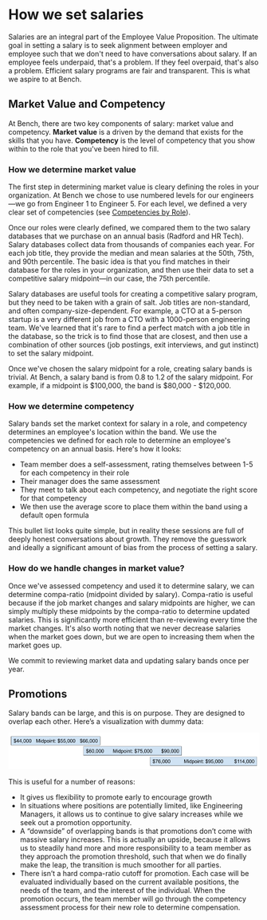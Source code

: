 # How we set salaries

Salaries are an integral part of the Employee Value Proposition. The ultimate goal in setting a salary is to seek alignment between employer and employee such that we don't need to have conversations about salary. If an employee feels underpaid, that's a problem. If they feel overpaid, that's also a problem. Efficient salary programs are fair and transparent. This is what we aspire to at Bench.

## Market Value and Competency

At Bench, there are two key components of salary: market value and competency. **Market value** is a driven by the demand that exists for the skills that you have. **Competency** is the level of competency that you show within to the role that you've been hired to fill.

### How we determine market value

The first step in determining market value is cleary defining the roles in your organization. At Bench we chose to use numbered levels for our engineers—we go from Engineer 1 to Engineer 5. For each level, we defined a very clear set of competencies (see [Competencies by Role](https://docs.google.com/spreadsheets/d/1rV2q8TJaY8gHhuAhXaHBLJdld3XLdJG-UbL706SkCAY/edit#gid=221997572)).

Once our roles were clearly defined, we compared them to the two salary databases that we purchase on an annual basis (Radford and HR Tech). Salary databases collect data from thousands of companies each year. For each job title, they provide the median and mean salaries at the 50th, 75th, and 90th percentile. The basic idea is that you find matches in their database for the roles in your organization, and then use their data to set a competitive salary midpoint—in our case, the 75th percentile.

Salary databases are useful tools for creating a competitive salary program, but they need to be taken with a grain of salt. Job titles are non-standard, and often company-size-dependent. For example, a CTO at a 5-person startup is a very different job from a CTO with a 1000-person engineering team. We've learned that it's rare to find a perfect match with a job title in the database, so the trick is to find those that are closest, and then use a combination of other sources (job postings, exit interviews, and gut instinct) to set the salary midpoint.

Once we've chosen the salary midpoint for a role, creating salary bands is trivial. At Bench, a salary band is from 0.8 to 1.2 of the salary midpoint. For example, if a midpoint is $100,000, the band is $80,000 - $120,000.

### How we determine competency

Salary bands set the market context for salary in a role, and competency determines an employee's location within the band. We use the competencies we defined for each role to determine an employee's competency on an annual basis. Here's how it looks: 

- Team member does a self-assessment, rating themselves between 1-5 for each competency in their role
- Their manager does the same assessment
- They meet to talk about each competency, and negotiate the right score for that competency
- We then use the average score to place them within the band using a default open formula

This bullet list looks quite simple, but in reality these sessions are full of deeply honest conversations about growth. They remove the guesswork and ideally a significant amount of bias from the process of setting a salary.

### How do we handle changes in market value?

Once we've assessed competency and used it to determine salary, we can determine compa-ratio (midpoint divided by salary). Compa-ratio is useful because if the job market changes and salary midpoints are higher, we can simply multiply these midpoints by the compa-ratio to determine updated salaries. This is significantly more efficient than re-reviewing every time the market changes. It's also worth noting that we never decrease salaries when the market goes down, but we are open to increasing them when the market goes up.

We commit to reviewing market data and updating salary bands once per year.

## Promotions

Salary bands can be large, and this is on purpose. They are designed to overlap each other. Here’s a visualization with dummy data:

![Image of salary Bands](images/bands.png)

This is useful for a number of reasons:

- It gives us flexibility to promote early to encourage growth
- In situations where positions are potentially limited, like Engineering Managers, it allows us to continue to give salary increases while we seek out a promotion opportunity.
- A “downside” of overlapping bands is that promotions don’t come with massive salary increases. This is actually an upside, because it allows us to steadily hand more and more responsibility to a team member as they approach the promotion threshold, such that when we do finally make the leap, the transition is much smoother for all parties.
- There isn’t a hard compa-ratio cutoff for promotion. Each case will be evaluated individually based on the current available positions, the needs of the team, and the interest of the individual. When the promotion occurs, the team member will go through the competency assessment process for their new role to determine compensation.
